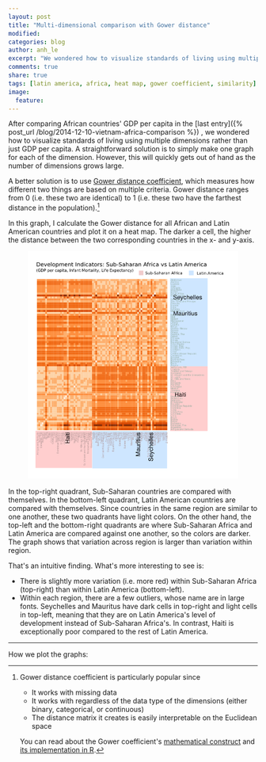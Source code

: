 ```yaml
---
layout: post
title: "Multi-dimensional comparison with Gower distance"
modified:
categories: blog
author: anh_le
excerpt: "We wondered how to visualize standards of living using multiple dimensions rather than just GDP per capita. A straightforward solution is to simply make one graph for each of the dimension. However, this will quickly gets out of hand as the number of dimensions grows large. A better solution is to use Gower distance coefficient."
comments: true
share: true
tags: [latin america, africa, heat map, gower coefficient, similarity]
image:
  feature:
---
```


After comparing African countries' GDP per capita in the [last entry]({% post_url /blog/2014-12-10-vietnam-africa-comparison %})
, we wondered how to visualize standards of living using multiple dimensions rather than just GDP per capita. A straightforward solution is to simply make one graph for each of the dimension. However, this will quickly gets out of hand as the number of dimensions grows large.

A better solution is to use [Gower distance coefficient](http://venus.unive.it/romanaz/modstat_ba/gowdis.pdf), which measures how different two things are based on multiple criteria. Gower distance ranges from 0 (i.e. these two are identical) to 1 (i.e. these two have the farthest distance in the population).[^1]

[^1]: Gower distance coefficient is particularly popular since

	- It works with missing data
	- It works with regardless of the data type of the dimensions (either binary, categorical, or continuous)
	- The distance matrix it creates is easily interpretable on the Euclidean space

	You can read about the Gower coefficient's [mathematical construct](http://venus.unive.it/romanaz/modstat_ba/gowdis.pdf) and [its implementation in R](http://stackoverflow.com/questions/4298870/implementation-of-the-gower-distance-function).

In this graph, I calculate the Gower distance for all African and Latin American countries and plot it on a heat map. The darker a cell, the higher the distance between the two corresponding countries in the x- and y-axis.

<figure>
	<a href="/images/gower_similarity.png"><img src="/images/gower_similarity.png" alt="vietnam_africa_full"></a>
</figure>

In the top-right quadrant, Sub-Saharan countries are compared with themselves. In the bottom-left quadrant, Latin American countries are compared with themselves. Since countries in the same region are similar to one another, these two quadrants have light colors. On the other hand, the top-left and the bottom-right quadrants are where Sub-Saharan Africa and Latin America are compared against one another, so the colors are darker. The graph shows that variation across region is larger than variation within region.

That's an intuitive finding. What's more interesting to see is:

- There is slightly more variation (i.e. more red) within Sub-Saharan Africa (top-right) than within Latin America (bottom-left).
- Within each region, there are a few outliers, whose name are in large fonts. Seychelles and Mauritus have dark cells in top-right and light cells in top-left, meaning that they are on Latin America's level of development instead of Sub-Saharan Africa's. In contrast, Haiti is exceptionally poor compared to the rest of Latin America.

---
How we plot the graphs:
<script src="http://gist-it.appspot.com/github.com/paint-by-number/visualization-code/blob/master/gower_similarity.R"></script>

